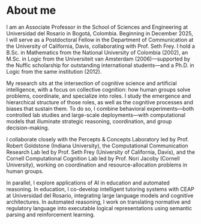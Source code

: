 # About me

I am an Associate Professor in the School of Sciences and Engineering at Universidad del Rosario in Bogotá, Colombia. Beginning in December 2025, I will serve as a Postdoctoral Fellow in the Department of Communication at the University of California, Davis, collaborating with Prof. Seth Frey. I hold a B.Sc. in Mathematics from the National University of Colombia (2002), an M.Sc. in Logic from the Universiteit van Amsterdam (2006)—supported by the Nuffic scholarship for outstanding international students—and a Ph.D. in Logic from the same institution (2012).

My research sits at the intersection of cognitive science and artificial intelligence, with a focus on collective cognition: how human groups solve problems, coordinate, and specialize into roles. I study the emergence and hierarchical structure of those roles, as well as the cognitive processes and biases that sustain them. To do so, I combine behavioral experiments—both controlled lab studies and large-scale deployments—with computational models that illuminate strategic reasoning, coordination, and group decision-making.

I collaborate closely with the Percepts & Concepts Laboratory led by Prof. Robert Goldstone (Indiana University), the Computational Communication Research Lab led by Prof. Seth Frey (University of California, Davis), and the Cornell Computational Cognition Lab led by Prof. Nori Jacoby (Cornell University), working on coordination and resource-allocation problems in human groups.

In parallel, I explore applications of AI in education and automated reasoning. In education, I co-develop intelligent tutoring systems with CEAP at Universidad del Rosario, integrating large language models and cognitive architectures. In automated reasoning, I work on translating normative and regulatory language into executable logical representations using semantic parsing and reinforcement learning.


